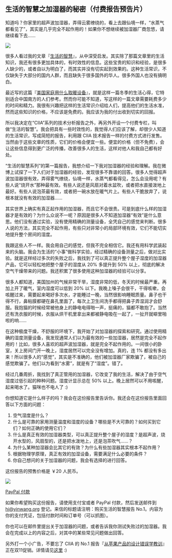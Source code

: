## 生活的智慧之加湿器的秘密（付费报告预告片）

知道吗？你家里的超声波加湿器，弄得云雾缭绕的，看上去跟仙境一样，“水蒸气都看见了”，其实是几乎完全不起作用的！如果你不想继续被加湿器厂商忽悠，请继续看下去……

![](http://www.yinwang.org/images/ultrasonic_humidifier.jpg)

很多人看过我的文章『[生活的智慧](http://www.yinwang.org/blog-cn/2017/07/08/living-philosophy)』，从中深受启发。其实除了那篇文章里的生活知识，我还有很多更加具体的，有时效性的信息。这些宝贵的知识和经验，是很多人缺少的，或者自以为明白了，而其实并没有切实起到效果的。这种生活常识，不仅缺失于大部分的国内人群，而且缺失于很多国外的华人。很多外国人也没有搞明白。

最近写的这篇『[美国家庭用什么取暖设备](http://www.yinwang.org/blog-cn/2017/10/24/heaters)』，就是这样一篇冬季的生活心得，它特别适合中国南方的人们参考。然而你可能不知道，写这样的一篇文章需要耗费多少的时间和精力。我很有兴趣把这样的生活常识介绍给人们，提高他们的生活水准，然而这些知识的价格，不应该是免费的。我应该为我的付出收到切实的回报。

所以我决定在“CIIA”系列的技术分析报告之外，再另外开设一个付费专栏，叫做“生活的智慧”。我会把具有一些时效性的，我觉得人们应该了解，却很少人知道的生活常识，写成简短的报告，利用跟 CIIA 技术报告一样的付费方式进行发售。当然由于这些文章的性质，它们的价格会便宜一些。便宜的价格（但不免费），会让这些信息得到更广泛的传播，改善很多人的生活，这样对他人和我自己都有好处。

“生活的智慧系列”的第一篇报告，我想介绍一下我对加湿器的经验和理解。我在微博上试探了一下人们对于加湿器的经验，发现很多不靠谱的回答。很多人觉得超声波加湿器很有效，弄得雾气缭绕，仙境一样，水蒸气都看得见，怎么会没用呢？有些人说“烧开水”那种最有效。有些人说还是风扇对着水盆吹，或者把水直接泼地上最好。有些人说泡茶最有效，或者把一碗水放在暖气片上。有些人干脆放弃了，说根本就没有有效的加湿器……

其实世界上确实有真正起作用的加湿器，而且它不会很贵。可是到底什么样的加湿器才是有效的？为什么众说不一呢？原因是很多人不知道加湿器“有效”是什么意思。他们没有通过实验，没有使用精确的测量设备，全凭自己的感觉来判断。很多人说的方法，其实完全不起作用，有些只对非常小的局部环境有效，它们不能切实地提升整个房间的湿度。

我跟这些人不一样。我会用自己的感觉，但我不完全相信它。我还有用科学武装起来的头脑。我会为生活的“小事”做科学实验，经过精确的设备测量之后，做对比实验。就是这样经过多次的失败之后，我找到了可以真正提升整个屋子湿度的加湿器产品，它可以轻松地把整个屋子的湿度从 20% 多提升到 50% 以上，彻底的解决空气干燥带来的问题。我还积累了很多使用这种加湿器的经验可以分享。

很多人都知道，美国加州的气候非常干旱，湿度非常的低，冬天的时候最严重。再加上开了暖气，室内湿度可以低到 20% 以下。我晚上嗓子会很干，干得咳嗽，会咳醒过来，需要起来喝好多次水，才能睡过一晚，当然很影响睡眠质量。鼻子也干得不行，鼻粘膜都硬在鼻孔里面了，每次上卫生间洗手都得把鼻子弄湿润才会舒服。我抱猫的时候经常被他身上的静电电得啪一声，挺痛的，猫都不敢抱了。当然还有洗衣服的时候，衣服从烘干机里拿出来都被静电吸在一起了，一扯开就噼里啪啦的响……

在这种极度干燥，不舒服的环境下，我开始了对加湿器的探索和研究。通过使用精确的湿度测量设备，我发现通常人们以为最有效的一些加湿器，居然是完全不起作用的！比如，很多人喜欢的超声波加湿器，就是完全不起作用的。一间很小的卧室，关上房间门开一晚上，湿度居然可以完全没有增加。真的，连 1% 都没有多出来！所以很多人的“感觉”，其实是不准确的，他们被加湿器厂家欺骗了，被自己的感觉欺骗了。他们以为看到“水雾”，就是有了“湿度”。错了。

经过几番周折，我找到了真正管用的加湿器，它改变了我的生活，解决了由于空气湿度过低引起的种种问题。湿度计显示总在 50% 以上。晚上居然可以不用咳醒，起来喝水了。猫咪也不电人了 :)

你想知道它是什么样子的吗？我会在这份报告里告诉你。我还会在这份报告里面回答以下方面的问题：

1.  空气湿度是什么？
2.  什么是可靠的家用测量温度和湿度的设备？哪些是不大可靠的？如何买到它们？如何正确的使用它们？
3.  什么是真正有效的加湿器类型，可以真正提升整个屋子的湿度？是超声波，烧开水型的，风扇型的，还是把水泼地上，还是泡茶吹气……？
4.  为什么某种加湿器会比其它的有效？为什么有些加湿器其实根本不起作用？
5.  根据物理学原理，真正有效的加湿设备，需要满足什么必要的条件？
6.  你自己想问的关于加湿器的问题，我会有选择的进行回答。

这份报告的预售价格是 ￥20 人民币。

![](http://www.yinwang.org/images/alipay-humidifier.jpg)

[PayPal 付款](https://www.paypal.me/yinwang0/3)

如果你希望购买这份报告，请使用支付宝或者 PayPal 付款，然后发送邮件到 hi@yinwang.org 登记。来信的标题请注明：购买生活的智慧报告 No.1。内容为你的支付凭证，包括付款时间和订单号（可以抓图）。

你也可以在邮件里提出关于加湿器的问题，或者告诉我你测试失败过的加湿器。我会在完成以上的内容之后，对其中的某些常见问题做出回答。

另外打一个小广告，不要忘了 CIIA 的 No.1 报告『[从苹果产品的设计错误学教训](http://www.yinwang.org/blog-cn/2017/09/25/apple)』正在双11促销。详情请见[这里](http://www.yinwang.org/blog-cn/2017/10/22/double11) :)
